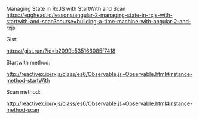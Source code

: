 Managing State in RxJS with StartWith and Scan 
https://egghead.io/lessons/angular-2-managing-state-in-rxjs-with-startwith-and-scan?course=building-a-time-machine-with-angular-2-and-rxjs

Gist:

https://gist.run/?id=b2099b535166085f7418

Startwith method:

http://reactivex.io/rxjs/class/es6/Observable.js~Observable.html#instance-method-startWith

Scan method:

http://reactivex.io/rxjs/class/es6/Observable.js~Observable.html#instance-method-scan